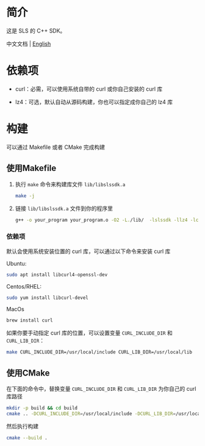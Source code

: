 # 简介

这是 SLS 的 C++ SDK。

中文文档 | [English](README.md)

# 依赖项
- curl：必需，可以使用系统自带的 curl 或你自己安装的 curl 库

- lz4：可选，默认自动从源码构建，你也可以指定成你自己的 lz4 库

# 构建

可以通过 Makefile 或者 CMake 完成构建

## 使用Makefile

1. 执行 `make` 命令来构建库文件 `lib/libslssdk.a`

    ```bash
    make -j
    ```

2. 链接 `lib/libslssdk.a` 文件到你的程序里

    ```bash
    g++ -o your_program your_program.o -O2 -L./lib/  -lslssdk -llz4 -lcurl
    ```

### 依赖项

默认会使用系统安装位置的 curl 库，可以通过以下命令来安装 curl 库

Ubuntu:

```bash
sudo apt install libcurl4-openssl-dev
```

Centos/RHEL:

```bash
sudo yum install libcurl-devel
```

MacOs

```bash
brew install curl
```

如果你要手动指定 curl 库的位置，可以设置变量 `CURL_INCLUDE_DIR` 和 `CURL_LIB_DIR`：

```bash
make CURL_INCLUDE_DIR=/usr/local/include CURL_LIB_DIR=/usr/local/lib
```

## 使用CMake

在下面的命令中，替换变量 `CURL_INCLUDE_DIR` 和 `CURL_LIB_DIR` 为你自己的 curl 库路径

```bash
mkdir -p build && cd build
cmake .. -DCURL_INCLUDE_DIR=/usr/local/include -DCURL_LIB_DIR=/usr/local/lib
```

然后执行构建

```bash
cmake --build .
```
